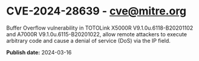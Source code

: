 # CVE-2024-28639 - cve@mitre.org

Buffer Overflow vulnerability in TOTOLink X5000R V9.1.0u.6118-B20201102 and A7000R V9.1.0u.6115-B20201022, allow remote attackers to execute arbitrary code and cause a denial of service (DoS) via the IP field.

**Publish date:** 2024-03-16
